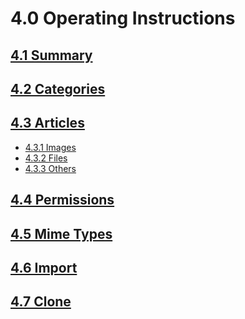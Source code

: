 # 4.0 Operating Instructions

## [4.1 Summary](4.1-summary.md)

## [4.2 Categories](4.2-categories.md)

## [4.3 Articles](4.3-articles/)

* [4.3.1 Images](4.3-articles/4.3.1-images.md)
* [4.3.2 Files](4.3-articles/4.3.2-files.md)
* [4.3.3 Others](4.3-articles/4.3.3-others.md)

## [4.4 Permissions](4.4-permissions.md)

## [4.5 Mime Types](https://github.com/xoops/publisher-tutorial/tree/87d7854c40958150b85c3c237b4a30e3a0c3d0a2/en/book/45operations.md)

## [4.6 Import](4.6-import.md)

## [4.7 Clone](4.7-clone.md)

